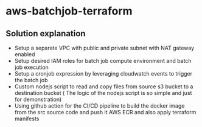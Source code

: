 # aws-batchjob-terraform

## Solution explanation

* Setup a separate VPC with public and private subnet with NAT gateway enabled
* Setup desired IAM roles for batch job compute environment and batch job execution
* Setup a cronjob expression by leveraging cloudwatch events to trigger the batch job
* Custom nodejs script to read and copy files from source s3 bucket to a destination bucket ( The logic of the nodejs script is so simple and just for demonstration)
* Using github action for the CI/CD pipeline to build the docker image from the src source code and push it AWS ECR and also apply terraform manifests